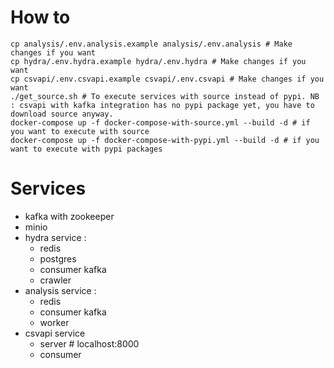 # How to

```
cp analysis/.env.analysis.example analysis/.env.analysis # Make changes if you want
cp hydra/.env.hydra.example hydra/.env.hydra # Make changes if you want
cp csvapi/.env.csvapi.example csvapi/.env.csvapi # Make changes if you want
./get_source.sh # To execute services with source instead of pypi. NB : csvapi with kafka integration has no pypi package yet, you have to download source anyway.
docker-compose up -f docker-compose-with-source.yml --build -d # if you want to execute with source
docker-compose up -f docker-compose-with-pypi.yml --build -d # if you want to execute with pypi packages
```

# Services

- kafka with zookeeper
- minio
- hydra service :
  - redis
  - postgres
  - consumer kafka
  - crawler
- analysis service :
  - redis
  - consumer kafka
  - worker
- csvapi service
  - server # localhost:8000
  - consumer
